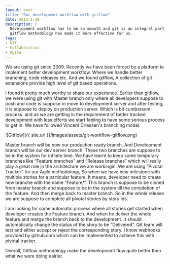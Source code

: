 ```yaml
---
layout: post
title: "Our development workflow with gitflow"
date: 2012-1-19
description: |
  Development workflow has to be so smooth and git is an integral part to achieve the smoothest development workflow. Where 
  gitflow methodology has made it more effective for us.
tags:
- GIT
- Collaboration
- Agile
---
```

 

We are using git since 2009. Recently we have been forced by a platform to implement better development workflow. Where we 
handle better branching, code releases etc. And we found gitflow, A collection of git extensions provide high level of git 
based operations. 

<!--more-->

I found it pretty much worthy to share our experience. Earlier than gitflow, we were using git with Master 
branch only where all developers suppose to push and code is suppose to move to development server and after testing, 
it is suppose to deploy on production server. Which is bit cumbersom process. and as we are getting in the requirement of better 
tracked development with less efforts we start feeling to have some serious process to get in. We have followed Vincent Driessen's 
branching model.

![Gitflow]({{ site.url }}/images/assets/git-workflow-gitflow.png)

Master branch will be now our production ready branch. And Development branch will be our dev server branch. These two branches 
are suppose to be in the system for infinite time. We have learnt to keep  some temporary branches like “Feature branches” and 
“Release branches” which will really play a great role in the architecture we are workingin. We are using “Pivotal Tracker” for 
our Agile methodology, So when we have new milestone with multiple stories for a particular feature. It means, developer 
need to create new branche with the name “Feature/<feature-name>“. This branch is suppose to be cloned from master branch 
and suppose to be in the system till the completion of the feature. And then merge back to master branch. So in the whole 
release we are suppose to complete all pivotal stories by story ids.

I am looking for some automatic process where all stories get started when developer creates the Feature branch. And when 
he deliver the whole feature and merge the branch back to the development. It should automatically change the status of the 
story to be “Delivered”. QA team will test and either accept or reject the corresponding story. I know webhooks provided
by github.com which can be implemented to achieve this with pivotal tracker.

Overall, Gitflow methodology make the development flow quite better then what we were doing ealrier.